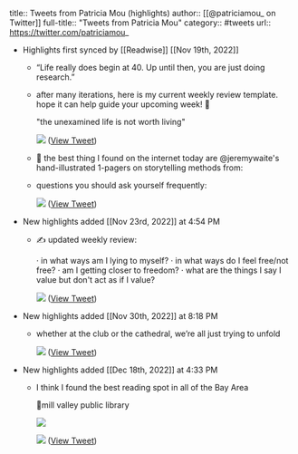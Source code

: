 title:: Tweets from Patricia Mou (highlights)
author:: [[@patriciamou_ on Twitter]]
full-title:: "Tweets from Patricia Mou"
category:: #tweets
url:: https://twitter.com/patriciamou_

- Highlights first synced by [[Readwise]] [[Nov 19th, 2022]]
	- “Life really does begin at 40. Up until then, you are just doing research.”
	- after many iterations, here is my current weekly review template. hope it can help guide your upcoming week! 💪
	  
	  "the unexamined life is not worth living" 
	  
	  ![](https://pbs.twimg.com/media/E3QCVqWVIAMBijR.jpg) ([View Tweet](https://twitter.com/patriciamou_/status/1401748387691589633))
	- 🤯 the best thing I found on the internet today are @jeremywaite's hand-illustrated 1-pagers on storytelling methods from:
	- questions you should ask yourself frequently: 
	  
	  ![](https://pbs.twimg.com/media/Fhy_uBIVsAA9Pxf.jpg) ([View Tweet](https://twitter.com/patriciamou_/status/1593449667655659520))
- New highlights added [[Nov 23rd, 2022]] at 4:54 PM
	- ✍️ updated weekly review: 
	  
	  · in what ways am I lying to myself?
	  · in what ways do I feel free/not free? 
	  · am I getting closer to freedom? 
	  · what are the things I say I value but don't act as if I value? 
	  
	  ![](https://pbs.twimg.com/media/FiNJBXkVsAAYbfw.jpg) ([View Tweet](https://twitter.com/patriciamou_/status/1595259845204115456))
- New highlights added [[Nov 30th, 2022]] at 8:18 PM
	- whether at the club or the cathedral, we’re all just trying to unfold 
	  
	  ![](https://pbs.twimg.com/media/FixveSWUcAAWNu5.jpg) ([View Tweet](https://twitter.com/patriciamou_/status/1597774924977868800))
- New highlights added [[Dec 18th, 2022]] at 4:33 PM
	- I think I found the best reading spot in all of the Bay Area 
	  
	  📍mill valley public library 
	  
	  ![](https://pbs.twimg.com/media/FkO7zghVsAEa_Rv.jpg) 
	  
	  ![](https://pbs.twimg.com/media/FkO7zgjVsAALQFV.jpg) ([View Tweet](https://twitter.com/patriciamou_/status/1604332397075476480))